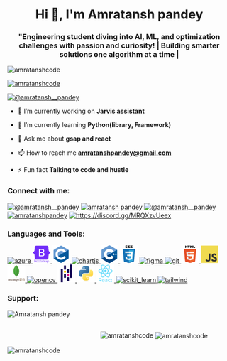 <h1 align="center">Hi 👋, I'm Amratansh pandey</h1>
<h3 align="center">"Engineering student diving into AI, ML, and optimization challenges with passion and curiosity! | Building smarter solutions one algorithm at a time |</h3>

<p align="left"> <img src="https://komarev.com/ghpvc/?username=amratanshcode&label=Profile%20views&color=0e75b6&style=flat" alt="amratanshcode" /> </p>

<p align="left"> <a href="https://github.com/ryo-ma/github-profile-trophy"><img src="https://github-profile-trophy.vercel.app/?username=amratanshcode" alt="amratanshcode" /></a> </p>

<p align="left"> <a href="https://twitter.com/@amratansh__pandey" target="blank"><img src="https://img.shields.io/twitter/follow/@amratansh__pandey?logo=twitter&style=for-the-badge" alt="@amratansh__pandey" /></a> </p>

- 🔭 I’m currently working on **Jarvis assistant**

- 🌱 I’m currently learning **Python(library, Framework)**

- 💬 Ask me about **gsap and react**

- 📫 How to reach me **amratanshpandey@gmail.com**

- ⚡ Fun fact **Talking to code and hustle**

<h3 align="left">Connect with me:</h3>
<p align="left">
<a href="https://twitter.com/@amratansh__pandey" target="blank"><img align="center" src="https://raw.githubusercontent.com/rahuldkjain/github-profile-readme-generator/master/src/images/icons/Social/twitter.svg" alt="@amratansh__pandey" height="30" width="40" /></a>
<a href="https://linkedin.com/in/amratansh pandey" target="blank"><img align="center" src="https://raw.githubusercontent.com/rahuldkjain/github-profile-readme-generator/master/src/images/icons/Social/linked-in-alt.svg" alt="amratansh pandey" height="30" width="40" /></a>
<a href="https://instagram.com/@amratansh__pandey" target="blank"><img align="center" src="https://raw.githubusercontent.com/rahuldkjain/github-profile-readme-generator/master/src/images/icons/Social/instagram.svg" alt="@amratansh__pandey" height="30" width="40" /></a>
<a href="https://www.leetcode.com/amratanshpandey" target="blank"><img align="center" src="https://raw.githubusercontent.com/rahuldkjain/github-profile-readme-generator/master/src/images/icons/Social/leet-code.svg" alt="amratanshpandey" height="30" width="40" /></a>
<a href="https://discord.gg/https://discord.gg/MRQXzvUeex" target="blank"><img align="center" src="https://raw.githubusercontent.com/rahuldkjain/github-profile-readme-generator/master/src/images/icons/Social/discord.svg" alt="https://discord.gg/MRQXzvUeex" height="30" width="40" /></a>
</p>

<h3 align="left">Languages and Tools:</h3>
<p align="left"> <a href="https://azure.microsoft.com/en-in/" target="_blank" rel="noreferrer"> <img src="https://www.vectorlogo.zone/logos/microsoft_azure/microsoft_azure-icon.svg" alt="azure" width="40" height="40"/> </a> <a href="https://getbootstrap.com" target="_blank" rel="noreferrer"> <img src="https://raw.githubusercontent.com/devicons/devicon/master/icons/bootstrap/bootstrap-plain-wordmark.svg" alt="bootstrap" width="40" height="40"/> </a> <a href="https://www.cprogramming.com/" target="_blank" rel="noreferrer"> <img src="https://raw.githubusercontent.com/devicons/devicon/master/icons/c/c-original.svg" alt="c" width="40" height="40"/> </a> <a href="https://www.chartjs.org" target="_blank" rel="noreferrer"> <img src="https://www.chartjs.org/media/logo-title.svg" alt="chartjs" width="40" height="40"/> </a> <a href="https://www.w3schools.com/cpp/" target="_blank" rel="noreferrer"> <img src="https://raw.githubusercontent.com/devicons/devicon/master/icons/cplusplus/cplusplus-original.svg" alt="cplusplus" width="40" height="40"/> </a> <a href="https://www.w3schools.com/css/" target="_blank" rel="noreferrer"> <img src="https://raw.githubusercontent.com/devicons/devicon/master/icons/css3/css3-original-wordmark.svg" alt="css3" width="40" height="40"/> </a> <a href="https://www.figma.com/" target="_blank" rel="noreferrer"> <img src="https://www.vectorlogo.zone/logos/figma/figma-icon.svg" alt="figma" width="40" height="40"/> </a> <a href="https://git-scm.com/" target="_blank" rel="noreferrer"> <img src="https://www.vectorlogo.zone/logos/git-scm/git-scm-icon.svg" alt="git" width="40" height="40"/> </a> <a href="https://www.w3.org/html/" target="_blank" rel="noreferrer"> <img src="https://raw.githubusercontent.com/devicons/devicon/master/icons/html5/html5-original-wordmark.svg" alt="html5" width="40" height="40"/> </a> <a href="https://developer.mozilla.org/en-US/docs/Web/JavaScript" target="_blank" rel="noreferrer"> <img src="https://raw.githubusercontent.com/devicons/devicon/master/icons/javascript/javascript-original.svg" alt="javascript" width="40" height="40"/> </a> <a href="https://www.mongodb.com/" target="_blank" rel="noreferrer"> <img src="https://raw.githubusercontent.com/devicons/devicon/master/icons/mongodb/mongodb-original-wordmark.svg" alt="mongodb" width="40" height="40"/> </a> <a href="https://opencv.org/" target="_blank" rel="noreferrer"> <img src="https://www.vectorlogo.zone/logos/opencv/opencv-icon.svg" alt="opencv" width="40" height="40"/> </a> <a href="https://pandas.pydata.org/" target="_blank" rel="noreferrer"> <img src="https://raw.githubusercontent.com/devicons/devicon/2ae2a900d2f041da66e950e4d48052658d850630/icons/pandas/pandas-original.svg" alt="pandas" width="40" height="40"/> </a> <a href="https://www.python.org" target="_blank" rel="noreferrer"> <img src="https://raw.githubusercontent.com/devicons/devicon/master/icons/python/python-original.svg" alt="python" width="40" height="40"/> </a> <a href="https://reactjs.org/" target="_blank" rel="noreferrer"> <img src="https://raw.githubusercontent.com/devicons/devicon/master/icons/react/react-original-wordmark.svg" alt="react" width="40" height="40"/> </a> <a href="https://scikit-learn.org/" target="_blank" rel="noreferrer"> <img src="https://upload.wikimedia.org/wikipedia/commons/0/05/Scikit_learn_logo_small.svg" alt="scikit_learn" width="40" height="40"/> </a> <a href="https://tailwindcss.com/" target="_blank" rel="noreferrer"> <img src="https://www.vectorlogo.zone/logos/tailwindcss/tailwindcss-icon.svg" alt="tailwind" width="40" height="40"/> </a> </p>

<h3 align="left">Support:</h3>
<p><a href="https://ko-fi.com/Amratansh pandey "> <img align="left" src="https://cdn.ko-fi.com/cdn/kofi3.png?v=3" height="50" width="210" alt="Amratansh pandey " /></a></p><br><br>

<p><img align="left" src="https://github-readme-stats.vercel.app/api/top-langs?username=amratanshcode&show_icons=true&locale=en&layout=compact" alt="amratanshcode" /></p>

<p>&nbsp;<img align="center" src="https://github-readme-stats.vercel.app/api?username=amratanshcode&show_icons=true&locale=en" alt="amratanshcode" /></p>

<p><img align="center" src="https://github-readme-streak-stats.herokuapp.com/?user=amratanshcode&" alt="amratanshcode" /></p>

